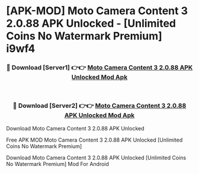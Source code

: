 # [APK-MOD] Moto Camera Content 3 2.0.88 APK Unlocked - [Unlimited Coins No Watermark Premium] i9wf4



<div align="center">
<h3>🔴 Download [Server1] 👉👉 <a href="https://momento.my/?title=Moto_Camera_Content_3_2.0.88_APK_Unlocked">Moto Camera Content 3 2.0.88 APK Unlocked Mod Apk</a></h3><br>

<h3>🔴 Download [Server2] 👉👉 <a href="https://momento.my/?title=Moto_Camera_Content_3_2.0.88_APK_Unlocked">Moto Camera Content 3 2.0.88 APK Unlocked Mod Apk</a></h3>
</div>



Download Moto Camera Content 3 2.0.88 APK Unlocked 

Free APK MOD Moto Camera Content 3 2.0.88 APK Unlocked [Unlimited Coins No Watermark Premium]

Download Moto Camera Content 3 2.0.88 APK Unlocked [Unlimited Coins No Watermark Premium] Mod For Android

